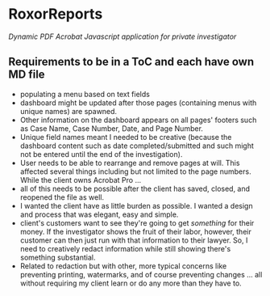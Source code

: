 # RoxorReports
_Dynamic PDF Acrobat Javascript application for private investigator_
## Requirements to be in a ToC and each have own MD file
* populating a menu based on text fields 
* dashboard might be updated after those pages (containing menus with unique names) are spawned.
* Other information on the dashboard appears on all pages' footers such as Case Name, Case Number, Date, and Page Number. 
* Unique field names meant I needed to be creative (because the dashboard content such as date completed/submitted and such might not be entered until the end of the investigation). 
* User needs to be able to rearrange and remove pages at will. This affected several things including but not limited to the page numbers. While the client owns Acrobat Pro ...
* all of this needs to be possible after the client has saved, closed, and reopened the file as well.
* I wanted the client have as little burden as possible. I wanted a design and process that was elegant, easy and simple.
* client's customers want to see they're going to get _something_ for their money. If the investigator shows the fruit of their labor, however, their customer can then just run with that information to their lawyer. So, I need to creatively redact information while still showing there's something substantial.
* Related to redaction but with other, more typical concerns like preventing printing, watermarks, and of course preventing changes ... all without requiring my client learn or do any more than they have to.